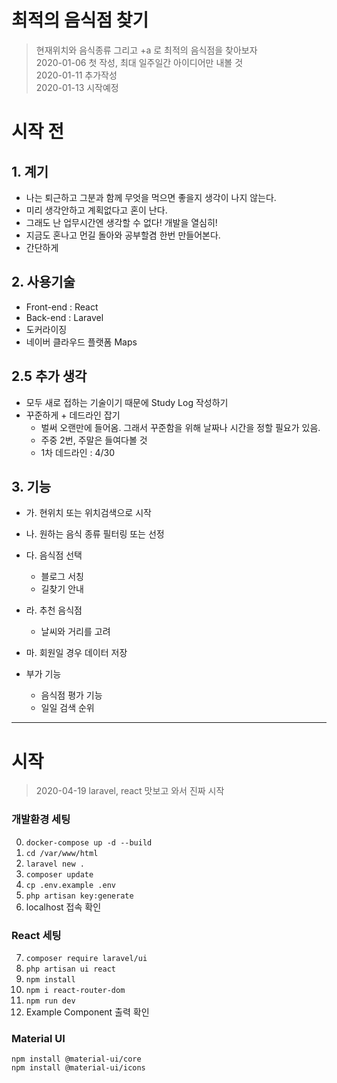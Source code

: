 # 최적의 음식점 찾기

> 현재위치와 음식종류 그리고 +a 로 최적의 음식점을 찾아보자  
> 2020-01-06 첫 작성, 최대 일주일간 아이디어만 내볼 것  
> 2020-01-11 추가작성  
> 2020-01-13 시작예정

# 시작 전

## 1. 계기

-   나는 퇴근하고 그분과 함께 무엇을 먹으면 좋을지 생각이 나지 않는다.
-   미리 생각안하고 계획없다고 혼이 난다.
-   그래도 난 업무시간엔 생각할 수 없다! 개발을 열심히!
-   지금도 혼나고 먼길 돌아와 공부할겸 한번 만들어본다.
-   간단하게

## 2. 사용기술

-   Front-end : React
-   Back-end : Laravel
-   도커라이징
-   네이버 클라우드 플랫폼 Maps

## 2.5 추가 생각

-   모두 새로 접하는 기술이기 때문에 Study Log 작성하기
-   꾸준하게 + 데드라인 잡기
    -   벌써 오랜만에 들어옴. 그래서 꾸준함을 위해 날짜나 시간을 정할 필요가 있음.
    -   주중 2번, 주말은 들여다볼 것
    -   1차 데드라인 : 4/30

## 3. 기능

-   가. 현위치 또는 위치검색으로 시작
-   나. 원하는 음식 종류 필터링 또는 선정
-   다. 음식점 선택
    -   블로그 서칭
    -   길찾기 안내
-   라. 추천 음식점
    -   날씨와 거리를 고려
-   마. 회원일 경우 데이터 저장

-   부가 기능
    -   음식점 평가 기능
    -   일일 검색 순위

---

# 시작

> 2020-04-19 laravel, react 맛보고 와서 진짜 시작

### 개발환경 세팅

0. `docker-compose up -d --build`
1. `cd /var/www/html`
2. `laravel new .`
3. `composer update`
4. `cp .env.example .env`
5. `php artisan key:generate`
6. localhost 접속 확인

### React 세팅

7. `composer require laravel/ui`
8. `php artisan ui react`
9. `npm install`
10. `npm i react-router-dom`
11. `npm run dev`
12. Example Component 출력 확인

### Material UI

`npm install @material-ui/core`  
`npm install @material-ui/icons`

